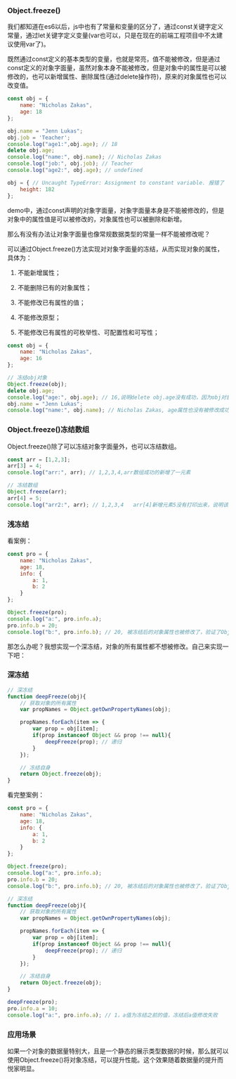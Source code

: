### Object.freeze()

我们都知道在es6以后，js中也有了常量和变量的区分了，通过const关键字定义常量，通过let关键字定义变量(var也可以，只是在现在的前端工程项目中不太建议使用var了)。

既然通过const定义的基本类型的变量，也就是常亮，值不能被修改，但是通过const定义的对象字面量，虽然对象本身不能被修改，但是对象中的属性是可以被修改的，也可以新增属性、删除属性(通过delete操作符)，原来的对象属性也可以改变值。

```js
const obj = {
    name: "Nicholas Zakas",
    age: 18
};

obj.name = "Jenn Lukas";
obj.job = 'Teacher';
console.log("age1:",obj.age); // 18
delete obj.age;
console.log("name:", obj.name); // Nicholas Zakas
console.log("job:", obj.job); // Teacher
console.log("age2:", obj.age); // undefined

obj = { // Uncaught TypeError: Assignment to constant variable. 报错了
    height: 182
};
```

demo中，通过const声明的对象字面量，对象字面量本身是不能被修改的，但是对象中的属性值是可以被修改的，对象属性也可以被删除和新增。

那么有没有办法让对象字面量也像常规数据类型的常量一样不能被修改呢？

可以通过Object.freeze()方法实现对对象字面量的冻结，从而实现对象的属性，具体为：

1. 不能新增属性；

2. 不能删除已有的对象属性；

3. 不能修改已有属性的值；

4. 不能修改原型；

5. 不能修改已有属性的可枚举性、可配置性和可写性；

```js
const obj = {
    name: "Nicholas Zakas",
    age: 16
};

// 冻结obj对象
Object.freeze(obj);
delete obj.age;
console.log("age:", obj.age); // 16,说明delete obj.age没有成功，因为obj对象被冻结了
obj.name = "Jenn Lukas";
console.log("name:", obj.name); // Nicholas Zakas, age属性也没有被修改成功
```

### Object.freeze()冻结数组

Object.freeze()除了可以冻结对象字面量外，也可以冻结数组。

```js
const arr = [1,2,3];
arr[3] = 4;
console.log("arr:", arr); // 1,2,3,4,arr数组成功的新增了一元素

// 冻结数组
Object.freeze(arr);
arr[4] = 5;
console.log("arr2:", arr); // 1,2,3,4   arr[4]新增元素5没有打印出来，说明该元素没有新增成功
```

### 浅冻结

看案例：

```js
const pro = {
    name: "Nicholas Zakas",
    age: 18,
    info: {
        a: 1,
        b: 2
    }
};

Object.freeze(pro);
console.log("a:", pro.info.a);
pro.info.b = 20;
console.log("b:", pro.info.b); // 20, 被冻结后的对象属性也被修改了，验证了Objec.freeze()只能做浅冻结，只能冻结对象的一层属性
```

那怎么办呢？我想实现一个深冻结，对象的所有属性都不想被修改。自己来实现一下吧：

### 深冻结

```js
// 深冻结
function deepFreeze(obj){
    // 获取对象的所有属性
    var propNames = Object.getOwnPropertyNames(obj);

    propNames.forEach(item => {
        var prop = obj[item];
        if(prop instanceof Object && prop !== null){
            deepFreeze(prop); // 递归
        }
    });

    // 冻结自身
    return Object.freeze(obj);
}
```

看完整案例：

```js
const pro = {
    name: "Nicholas Zakas",
    age: 18,
    info: {
        a: 1,
        b: 2
    }
};

Object.freeze(pro);
console.log("a:", pro.info.a);
pro.info.b = 20;
console.log("b:", pro.info.b); // 20, 被冻结后的对象属性也被修改了，验证了Objec.freeze()只能做浅冻结，只能冻结对象的一层属性

// 深冻结
function deepFreeze(obj){
    // 获取对象的所有属性
    var propNames = Object.getOwnPropertyNames(obj);

    propNames.forEach(item => {
        var prop = obj[item];
        if(prop instanceof Object && prop !== null){
            deepFreeze(prop); // 递归
        }
    });

    // 冻结自身
    return Object.freeze(obj);
}

deepFreeze(pro);
pro.info.a = 10;
console.log("a:", pro.info.a); // 1，a值为冻结之前的值，冻结后a值修改失败
```

### 应用场景

如果一个对象的数据量特别大，且是一个静态的展示类型数据的时候，那么就可以使用Object.freeze()将对象冻结，可以提升性能。这个效果随着数据量的提升而悦家明显。